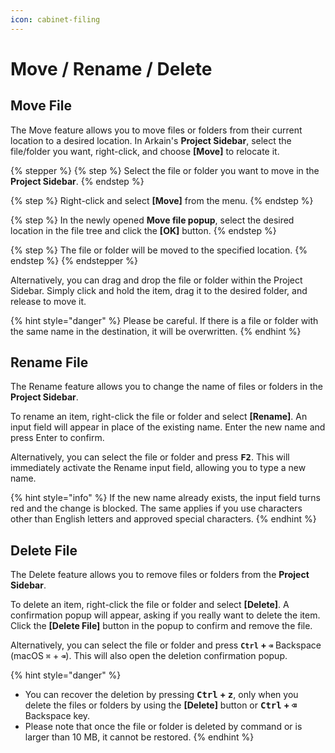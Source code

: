 ```yaml
---
icon: cabinet-filing
---
```


# Move / Rename / Delete

## Move File

The Move feature allows you to move files or folders from their current location to a desired location. In Arkain's **Project Sidebar**, select the file/folder you want, right-click, and choose **\[Move]** to relocate it.

{% stepper %}
{% step %}
Select the file or folder you want to move in the **Project Sidebar**.
{% endstep %}

{% step %}
Right-click and select **\[Move]** from the menu.
{% endstep %}

{% step %}
In the newly opened **Move file popup**, select the desired location in the file tree and click the **\[OK]** button.
{% endstep %}

{% step %}
The file or folder will be moved to the specified location.
{% endstep %}
{% endstepper %}

Alternatively, you can drag and drop the file or folder within the Project Sidebar. Simply click and hold the item, drag it to the desired folder, and release to move it.

{% hint style="danger" %}
Please be careful. If there is a file or folder with the same name in the destination, it will be overwritten.
{% endhint %}

## Rename File

The Rename feature allows you to change the name of files or folders in the **Project Sidebar**.

To rename an item, right-click the file or folder and select **\[Rename]**. An input field will appear in place of the existing name. Enter the new name and press Enter to confirm.

Alternatively, you can select the file or folder and press <kbd>**F2**</kbd>. This will immediately activate the Rename input field, allowing you to type a new name.

{% hint style="info" %}
If the new name already exists, the input field turns red and the change is blocked. The same applies if you use characters other than English letters and approved special characters.
{% endhint %}

## Delete File

The Delete feature allows you to remove files or folders from the **Project Sidebar**.

To delete an item, right-click the file or folder and select **\[Delete]**. A confirmation popup will appear, asking if you really want to delete the item. Click the **\[Delete File]** button in the popup to confirm and remove the file.

Alternatively, you can select the file or folder and press **`Ctrl` + `⌫`** Backspace (macOS `⌘` + **`⌫`**). This will also open the deletion confirmation popup.

{% hint style="danger" %}
* You can recover the deletion by pressing <kbd>**Ctrl**</kbd>**&#x20;+&#x20;**<kbd>**z**</kbd>, only when you delete the files or folders by using the **\[Delete]** button or <kbd>**Ctrl**</kbd>**&#x20;+&#x20;**<kbd>**⌫**</kbd> Backspace key.
* Please note that once the file or folder is deleted by command or is larger than 10 MB, it cannot be restored.
{% endhint %}
